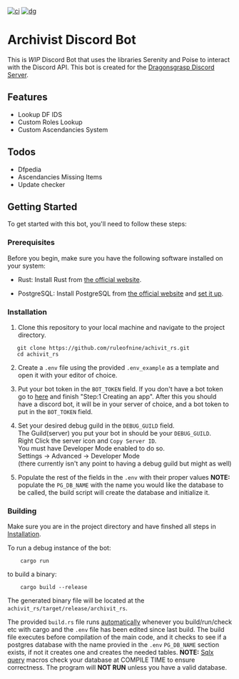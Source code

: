 
[![ci](https://img.shields.io/github/actions/workflow/status/Ruleofnine/achivit_rs/ci.yml?logo=rust&label=build&labelColor=black)](https://github.com/Ruleofnine/achivit_rs/actions/workflows/ci.yml)
[![dg](https://img.shields.io/discord/416861825888681995?label=&color=7389d8&labelColor=6a7ec2&logoColor=ffffff&logo=discord)](https://discord.gg/UrKUVDVCrv)


# Archivist Discord Bot

This is  *WIP* Discord Bot that uses the libraries Serenity and Poise to interact with the Discord API.
This bot is created for the [Dragonsgrasp Discord Server](https://discord.gg/UrKUVDVCrv).


## Features

* Lookup DF IDS
* Custom Roles Lookup
* Custom Ascendancies System

## Todos
- Dfpedia
- Ascendancies Missing Items
- Update checker

## Getting Started

To get started with this bot, you'll need to follow these steps:

### Prerequisites

Before you begin, make sure you have the following software installed on your system:

- Rust: Install Rust from [the official website](https://www.rust-lang.org/tools/install).

- PostgreSQL: Install PostgreSQL from [the official website](https://www.postgresql.org/download/) and [set it up](https://www.prisma.io/dataguide/postgresql/setting-up-a-local-postgresql-database).

### Installation

1. Clone this repository to your local machine and navigate to the project directory.

```shell
   git clone https://github.com/ruleofnine/achivit_rs.git
   cd achivit_rs
```
2. Create a `.env` file using the provided `.env_example` as a template and open it with your editor of choice.

3. Put your bot token in the `BOT_TOKEN` field. 
   If you don't have a bot token go to [here](https://discord.com/developers/docs/getting-started) and finish "Step:1 Creating an app".
   After this you should have a discord bot, it will be in your server of choice, and a bot token to put in the `BOT_TOKEN` field.

4. Set your desired debug guild in the `DEBUG_GUILD` field.  
   The Guild(server) you put your bot in should be your `DEBUG_GUILD`.   
   Right Click the server icon and `Copy Server ID`.  
   You must have Developer Mode enabled to do so.  
   Settings -> Advanced -> Developer Mode  
   (there currently isn't any point to having a debug guild but might as well)

5. Populate the rest of the fields in the `.env` with their proper values
   **NOTE:** populate the `PG_DB_NAME` with the name you would like the database to be called, the build script will create the database and initialize it.  

### Building

Make sure you are in the project directory and have finshed all steps in [Installation](#installation).

To run a debug instance of the bot:  
```shell
    cargo run
```
to build a binary:
```shell
    cargo build --release
```
The generated binary file will be located at the `achivit_rs/target/release/archivit_rs`. 

The provided `build.rs` file runs <ins>automatically</ins> whenever you build/run/check etc with cargo and the `.env` file has been edited since last build.
The build file executes before compilation of the main code, and it checks to see if a postgres database with the name provied in the `.env` `PG_DB_NAME` section exists, if not it creates one and creates the needed tables.
**NOTE:** [Sqlx](https://docs.rs/sqlx/latest/sqlx/) [query](https://docs.rs/sqlx/latest/sqlx/macro.query.html) macros check your database at COMPILE TIME to ensure correctness. The program will **NOT RUN** unless you have a valid database. 
